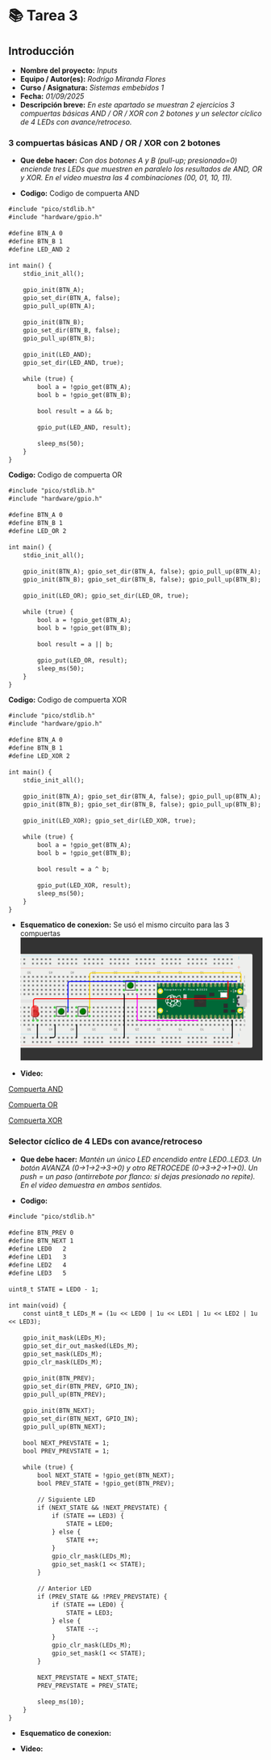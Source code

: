 # 📚 **Tarea 3**

## **Introducción**

- **Nombre del proyecto:** _Inputs_  
- **Equipo / Autor(es):** _Rodrigo Miranda Flores_  
- **Curso / Asignatura:** _Sistemas embebidos 1_  
- **Fecha:** _01/09/2025_  
- **Descripción breve:** _En este apartado se muestran  2 ejercicios 3 compuertas básicas AND / OR / XOR con 2 botones y un selector cíclico de 4 LEDs con avance/retroceso._
### **3 compuertas básicas AND / OR / XOR con 2 botones**

- **Que debe hacer:**
_Con dos botones A y B (pull-up; presionado=0) enciende tres LEDs que muestren en paralelo los resultados de AND, OR y XOR. En el video muestra las 4 combinaciones (00, 01, 10, 11)._

- **Codigo:**
Codigo de compuerta AND
```
#include "pico/stdlib.h"
#include "hardware/gpio.h"
 
#define BTN_A 0
#define BTN_B 1
#define LED_AND 2
 
int main() {
    stdio_init_all();
 
    gpio_init(BTN_A);
    gpio_set_dir(BTN_A, false);
    gpio_pull_up(BTN_A);
 
    gpio_init(BTN_B);
    gpio_set_dir(BTN_B, false);
    gpio_pull_up(BTN_B);
 
    gpio_init(LED_AND);
    gpio_set_dir(LED_AND, true);
 
    while (true) {
        bool a = !gpio_get(BTN_A);
        bool b = !gpio_get(BTN_B);
 
        bool result = a && b;
 
        gpio_put(LED_AND, result);
 
        sleep_ms(50);
    }
}
```

**Codigo:**
Codigo de compuerta OR
```
#include "pico/stdlib.h"
#include "hardware/gpio.h"
 
#define BTN_A 0
#define BTN_B 1
#define LED_OR 2
 
int main() {
    stdio_init_all();
 
    gpio_init(BTN_A); gpio_set_dir(BTN_A, false); gpio_pull_up(BTN_A);
    gpio_init(BTN_B); gpio_set_dir(BTN_B, false); gpio_pull_up(BTN_B);
 
    gpio_init(LED_OR); gpio_set_dir(LED_OR, true);
 
    while (true) {
        bool a = !gpio_get(BTN_A);
        bool b = !gpio_get(BTN_B);
 
        bool result = a || b;
 
        gpio_put(LED_OR, result);
        sleep_ms(50);
    }
}
```
**Codigo:**
Codigo de compuerta XOR
```
#include "pico/stdlib.h"
#include "hardware/gpio.h"
 
#define BTN_A 0
#define BTN_B 1
#define LED_XOR 2
 
int main() {
    stdio_init_all();
 
    gpio_init(BTN_A); gpio_set_dir(BTN_A, false); gpio_pull_up(BTN_A);
    gpio_init(BTN_B); gpio_set_dir(BTN_B, false); gpio_pull_up(BTN_B);
 
    gpio_init(LED_XOR); gpio_set_dir(LED_XOR, true);
 
    while (true) {
        bool a = !gpio_get(BTN_A);
        bool b = !gpio_get(BTN_B);
 
        bool result = a ^ b;
 
        gpio_put(LED_XOR, result);
        sleep_ms(50);
    }
}
```
- **Esquematico de conexion:** Se usó el mismo circuito para las 3 compuertas
![Esquema de conexión](T3E1.png)

- **Video:**

[Compuerta AND](https://youtube.com/shorts/Al4uy3-YmbE?feature=share)

[Compuerta OR](https://youtube.com/shorts/1P4SH7KxhFU)

[Compuerta XOR](https://youtube.com/shorts/eoCzc6YgBfI)

### **Selector cíclico de 4 LEDs con avance/retroceso**

- **Que debe hacer:**
_Mantén un único LED encendido entre LED0..LED3. Un botón AVANZA (0→1→2→3→0) y otro RETROCEDE (0→3→2→1→0). Un push = un paso (antirrebote por flanco: si dejas presionado no repite). En el video demuestra en ambos sentidos._

- **Codigo:**
```
#include "pico/stdlib.h"
 
#define BTN_PREV 0      
#define BTN_NEXT 1    
#define LED0   2
#define LED1   3
#define LED2   4
#define LED3   5
 
uint8_t STATE = LED0 - 1;
 
int main(void) {
    const uint8_t LEDs_M = (1u << LED0 | 1u << LED1 | 1u << LED2 | 1u << LED3);
 
    gpio_init_mask(LEDs_M);
    gpio_set_dir_out_masked(LEDs_M);
    gpio_set_mask(LEDs_M);   
    gpio_clr_mask(LEDs_M);
 
    gpio_init(BTN_PREV);
    gpio_set_dir(BTN_PREV, GPIO_IN);
    gpio_pull_up(BTN_PREV);
 
    gpio_init(BTN_NEXT);
    gpio_set_dir(BTN_NEXT, GPIO_IN);
    gpio_pull_up(BTN_NEXT);
 
    bool NEXT_PREVSTATE = 1;
    bool PREV_PREVSTATE = 1;
 
    while (true) {
        bool NEXT_STATE = !gpio_get(BTN_NEXT);
        bool PREV_STATE = !gpio_get(BTN_PREV);
 
        // Siguiente LED
        if (NEXT_STATE && !NEXT_PREVSTATE) {
            if (STATE == LED3) {
                STATE = LED0;
            } else {
                STATE ++;
            }
            gpio_clr_mask(LEDs_M);                
            gpio_set_mask(1 << STATE);              
        }
 
        // Anterior LED
        if (PREV_STATE && !PREV_PREVSTATE) {
            if (STATE == LED0) {
                STATE = LED3;
            } else {
                STATE --;
            }
            gpio_clr_mask(LEDs_M);                
            gpio_set_mask(1 << STATE);              
        }
 
        NEXT_PREVSTATE = NEXT_STATE;
        PREV_PREVSTATE = PREV_STATE;
 
        sleep_ms(10);
    }
}
```

- **Esquematico de conexion:**

- **Video:**